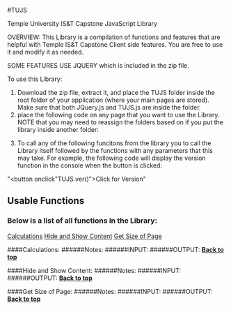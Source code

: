 
#TUJS

Temple University IS&amp;T Capstone JavaScript Library

 OVERVIEW:
 This Library is a compilation of functions and features that are helpful with Temple IS&T Capstone Client side features.  You are free to use it and modify it as needed.  
 
 SOME FEATURES USE JQUERY which is included in the zip file.

To use this Library: 
1) Download the zip file, extract it, and place the TUJS folder inside the root folder of your application (where your main pages are stored). Make sure that both JQuery.js and TUJS.js are inside the folder.
2) place the following code on any page that you want to use the Library. NOTE that you may need to reassign the folders based on if you put the library inside another folder:

<script src="TUJS/TUJS.js"></script>

3) To call any of the following funcitons from the library you to call the Library itself followed by the functions with any parameters that this may take.  For example, the following code will display the version function in the console when the button is clicked:

"<button onclick"TUJS.ver()">Click for Version</button>"

## Usable Functions
### Below is a list of all functions in the Library:
[Calculations](#calculations)
[Hide and Show Content](#Hide-and-Show-Content)
[Get Size of Page](#get-size-of-page)

####Calculations:
######Notes:
######INPUT:
######OUTPUT:
**[Back to top](#usable-functions)**

 ####Hide and Show Content:
######Notes:
######INPUT:
######OUTPUT:
**[Back to top](#usable-functions)**

 ####Get Size of Page:
######Notes:
######INPUT:
######OUTPUT:
**[Back to top](#usable-functions)**

